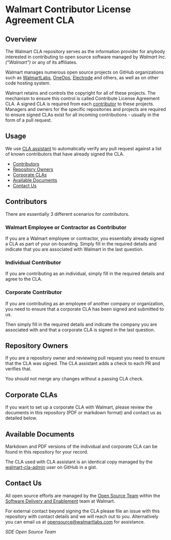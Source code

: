 # Walmart Contributor License Agreement CLA

## Overview

The Walmart CLA repository serves as the information provider
for anybody interested in contributing to open source software managed by
_Walmart Inc. (“Walmart”)_ or any of its affiliates.

Walmart manages numerous open source projects on GitHub organizations such as 
[WalmartLabs](https://github.com/walmartlabs), 
[OneOps](https://github.com/oneops), 
[Electrode](https://github.com/electrode-io) and others, as well as on other code
hosting system.

Walmart retains and controls the copyright for all of these projects.
The mechanism to ensure this control is called Contribute License Agreement CLA.
A signed CLA is required from each [contributor](#contributors) to these
projects. Managers and owners for the specific repositories and projects are
required to ensure signed CLAs exist for all incoming contributions - usually in
the form of a pull request.

## Usage

We use [CLA assistant](https://cla-assistant.io/) to automatically verify any
pull request against a list of known contributors that have already signed the
CLA.

- [Contributors](#contributors)
- [Repository Owners](#repository-owners)
- [Corporate CLAs](#corporate-clas)
- [Available Documents](#available-documents)
- [Contact Us](#contact)

## Contributors

There are essentially 3 different scenarios for contributors.

### Walmart Employee or Contractor as Contributor

If you are a Walmart employee or contractor, you essentially already signed a
CLA as part of your on-boarding. Simply fill in the required details and indicate
that you are associated with Walmart in the last question.

### Individual Contributor

If you are contributing as an individual, simply fill in the required details
and agree to the CLA.

### Corporate Contributor

If you are contributing as an employee of another company or organization, you
need to ensure that a corporate CLA has been signed and submitted to us.

Then simply fill in the required details and indicate the company you are
associated with and that a corporate CLA is signed in the last question.

## Repository Owners

If you are a repository owner and reviewing pull request you need to ensure that
the CLA was signed. The CLA assistant adds a check to each PR and verifies that.

You should not merge any changes without a passing CLA check.

## Corporate CLAs

If you want to set up a corporate CLA with Walmart, please review the documents in
this repository (PDF or markdown format) and contact us as detailed below.

## Available Documents

Markdown and PDF versions of the individual and corporate CLA can be found in
this repository for your record.

The CLA used with CLA assistant is an identical copy managed by the
[walmart-cla-admin](https://github.com/walmartlabs-cla-admin) user on GitHub in
a gist.


<a name="contact"/>

## Contact Us

All open source efforts are managed by the 
[Open Source Team](https://sde.walmart.com/docs/open-source/index.html) within
the
[Software Delivery and Enablement](https://sde.walmart.com/) team at Walmart.

For external contact beyond signing the CLA please file an issue with this
repository with contact details and we will reach out to you. Alternatively you
can email us at
[opensource@walmartlabs.com](mailto:opensource@walmartlabs.com) for assistance.

_SDE Open Source Team_


